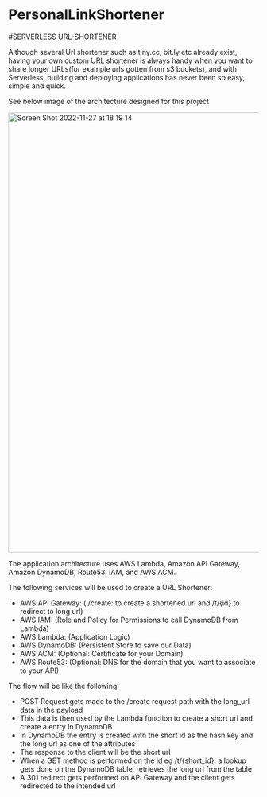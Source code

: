 # PersonalLinkShortener

#SERVERLESS URL-SHORTENER

Although several Url shortener such as tiny.cc, bit.ly etc already exist, having your own custom URL shortener is always handy when you want to share longer URLs(for example urls gotten from s3 buckets), and with Serverless, building and deploying applications has never been so easy, simple and quick.

See below image of the architecture designed for this project

<img width="885" alt="Screen Shot 2022-11-27 at 18 19 14" src="https://user-images.githubusercontent.com/100156088/204341459-ce12fd4c-7832-40b9-a159-30c14e88567b.png">

The application architecture uses AWS Lambda, Amazon API Gateway, Amazon DynamoDB, Route53, IAM,  and AWS ACM.


The following services will be used to create a URL Shortener:

* AWS API Gateway: ( /create: to create a shortened url and /t/{id} to redirect to long url)
* AWS IAM: (Role and Policy for Permissions to call DynamoDB from Lambda)
* AWS Lambda: (Application Logic)
* AWS DynamoDB: (Persistent Store to save our Data)
* AWS ACM: (Optional: Certificate for your Domain)
* AWS Route53: (Optional: DNS for the domain that you want to associate to your API)

The flow will be like the following:

- POST Request gets made to the /create request path with the long_url data in the payload
- This data is then used by the Lambda function to create a short url and create a entry in DynamoDB
- In DynamoDB the entry is created with the short id as the hash key and the long url as one of the attributes
- The response to the client will be the short url
- When a GET method is performed on the id eg /t/{short_id}, a lookup gets done on the DynamoDB table, retrieves the long url from the table
- A 301 redirect gets performed on API Gateway and the client gets redirected to the intended url
